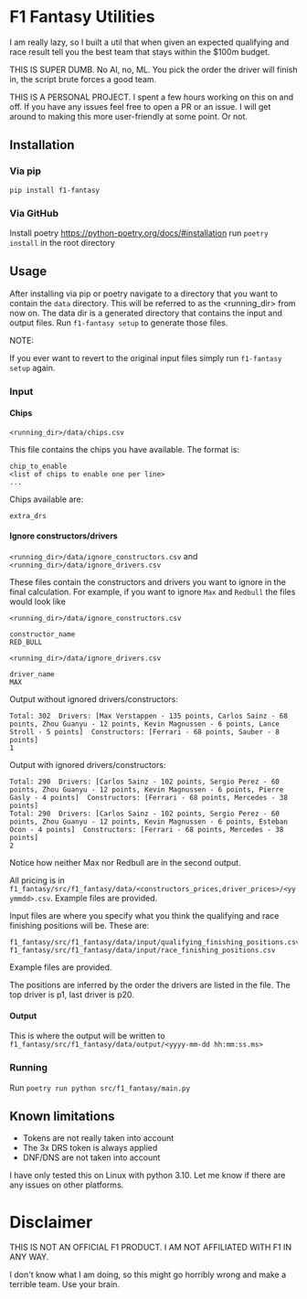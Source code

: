 # F1 Fantasy Utilities
I am really lazy, so I built a util that when given an expected qualifying and race result tell you the best team that
stays within the $100m budget.

THIS IS SUPER DUMB. No AI, no, ML. You pick the order the driver will finish in, the script brute forces a good team.

THIS IS A PERSONAL PROJECT. I spent a few hours working on this on and off. If you have any issues feel free to open
a PR or an issue. I will get around to making this more user-friendly at some point. Or not.

## Installation
### Via pip
`pip install f1-fantasy`

### Via GitHub
Install poetry https://python-poetry.org/docs/#installation
run `poetry install` in the root directory

## Usage
After installing via pip or poetry navigate to a directory that you want to contain the `data` directory. This will be
referred to as the <running_dir> from now on. The data dir is a generated directory that contains the input and output
files. Run `f1-fantasy setup` to generate those files.

NOTE:

If you ever want to revert to the original input files simply run `f1-fantasy setup` again.

### Input
#### Chips
`<running_dir>/data/chips.csv`

This file contains the chips you have available. The format is:

```
chip_to_enable
<list of chips to enable one per line>
...
```
Chips available are:
```
extra_drs
```

#### Ignore constructors/drivers
`<running_dir>/data/ignore_constructors.csv` and `<running_dir>/data/ignore_drivers.csv`

These files contain the constructors and drivers you want to ignore in the final calculation. For example, if you want
to ignore `Max` and `Redbull` the files would look like

`<running_dir>/data/ignore_constructors.csv`
```
constructor_name
RED_BULL
```

`<running_dir>/data/ignore_drivers.csv`
```
driver_name
MAX
```

Output without ignored drivers/constructors:
```
Total: 302  Drivers: [Max Verstappen - 135 points, Carlos Sainz - 68 points, Zhou Guanyu - 12 points, Kevin Magnussen - 6 points, Lance Stroll - 5 points]  Constructors: [Ferrari - 68 points, Sauber - 8 points]
1
```

Output with ignored drivers/constructors:
```
Total: 290  Drivers: [Carlos Sainz - 102 points, Sergio Perez - 60 points, Zhou Guanyu - 12 points, Kevin Magnussen - 6 points, Pierre Gasly - 4 points]  Constructors: [Ferrari - 68 points, Mercedes - 38 points]
Total: 290  Drivers: [Carlos Sainz - 102 points, Sergio Perez - 60 points, Zhou Guanyu - 12 points, Kevin Magnussen - 6 points, Esteban Ocon - 4 points]  Constructors: [Ferrari - 68 points, Mercedes - 38 points]
2
```

Notice how neither Max nor Redbull are in the second output.

All pricing is in `f1_fantasy/src/f1_fantasy/data/<constructors_prices,driver_prices>/<yyymmdd>.csv`.
Example files are provided.



Input files are where you specify what you think the qualifying and race finishing positions will be.
These are:
```
f1_fantasy/src/f1_fantasy/data/input/qualifying_finishing_positions.csv
f1_fantasy/src/f1_fantasy/data/input/race_finishing_positions.csv
```
Example files are provided.

The positions are inferred by the order the drivers are listed in the file. The top driver is p1, last driver is p20.

#### Output
This is where the output will be written to
`f1_fantasy/src/f1_fantasy/data/output/<yyyy-mm-dd hh:mm:ss.ms>`

### Running
Run `poetry run python src/f1_fantasy/main.py`

## Known limitations
* Tokens are not really taken into account
* The 3x DRS token is always applied
* DNF/DNS are not taken into account

I have only tested this on Linux with python 3.10. Let me know if there are any issues on other platforms.


# Disclaimer
THIS IS NOT AN OFFICIAL F1 PRODUCT. I AM NOT AFFILIATED WITH F1 IN ANY WAY.

I don't know what I am doing, so this might go horribly wrong and make a terrible team. Use your brain.
